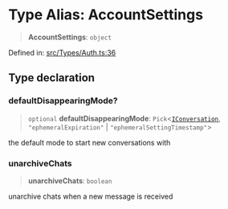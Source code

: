# Type Alias: AccountSettings

> **AccountSettings**: `object`

Defined in: [src/Types/Auth.ts:36](https://github.com/Fokusdotid/bail/blob/043003e0dc220c8f52aef36f90c7026f3a192427/src/Types/Auth.ts#L36)

## Type declaration

### defaultDisappearingMode?

> `optional` **defaultDisappearingMode**: `Pick`\<[`IConversation`](../namespaces/proto/interfaces/IConversation.md), `"ephemeralExpiration"` \| `"ephemeralSettingTimestamp"`\>

the default mode to start new conversations with

### unarchiveChats

> **unarchiveChats**: `boolean`

unarchive chats when a new message is received
